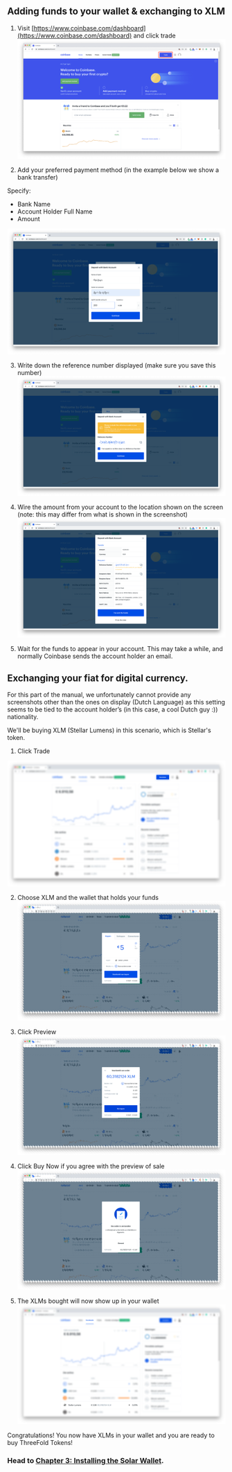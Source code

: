 ## Adding funds to your wallet & exchanging to XLM

1. Visit [https://www.coinbase.com/dashboard](https://www.coinbase.com/dashboard) and click trade
![image alt text](./img/xlm_solar_tft_manual_image_9.png)

2. Add your preferred payment method (in the example below we show a bank transfer)

Specify:
- Bank Name
- Account Holder Full Name
- Amount

![image alt text](./img/xlm_solar_tft_manual_image_10.png)

3. Write down the reference number displayed (make sure you save this number)
![image alt text](./img/xlm_solar_tft_manual_image_11.png)

4. Wire the amount from your account to the location shown on the screen (note: this may differ from what is shown in the screenshot)
![image alt text](./img/xlm_solar_tft_manual_image_12.png)

5. Wait for the funds to appear in your account. This may take a while, and normally Coinbase sends the account holder an email.

## Exchanging your fiat for digital currency.

For this part of the manual, we unfortunately cannot provide any screenshots other than the ones on display (Dutch Language) as this setting seems to be tied to the account holder’s (in this case, a cool Dutch guy :)) nationality.

We'll be buying XLM (Stellar Lumens) in this scenario, which is Stellar's token.

1. Click Trade

![Trade](./img/xlm_solar_tft_manual_image_13.png)

2. Choose XLM and the wallet that holds your funds
![Choose](./img/xlm_solar_tft_manual_image_14.png)

3. Click Preview
![Preview](./img/xlm_solar_tft_manual_image_15.png)

4. Click Buy Now if you agree with the preview of sale
![Buy](./img/xlm_solar_tft_manual_image_16.png)

5. The XLMs bought will now show up in your wallet
![Done](./img/xlm_solar_tft_manual_image_17.png)

Congratulations! You now have XLMs in your wallet and you are ready to buy ThreeFold Tokens!

### Head to [Chapter 3: Installing the Solar Wallet](installing_solar_wallet_funding.md).